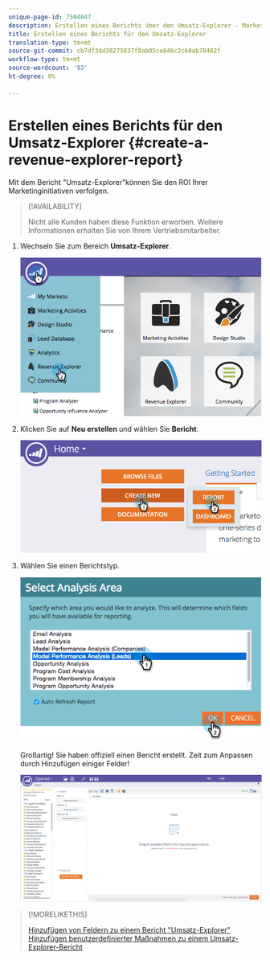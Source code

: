 ```yaml
---
unique-page-id: 7504047
description: Erstellen eines Berichts über den Umsatz-Explorer - Marketing-Dokumente - Produktdokumentation
title: Erstellen eines Berichts für den Umsatz-Explorer
translation-type: tm+mt
source-git-commit: cb7df3dd38275837f8ab05ce846c2c68ab78462f
workflow-type: tm+mt
source-wordcount: '93'
ht-degree: 0%

---
```



# Erstellen eines Berichts für den Umsatz-Explorer {#create-a-revenue-explorer-report}

Mit dem Bericht &quot;Umsatz-Explorer&quot;können Sie den ROI Ihrer Marketinginitiativen verfolgen.

>[!AVAILABILITY]
>
>Nicht alle Kunden haben diese Funktion erworben. Weitere Informationen erhalten Sie von Ihrem Vertriebsmitarbeiter.

1. Wechseln Sie zum Bereich **Umsatz-Explorer**.

   ![](assets/image2015-3-24-13-3a24-3a56.png)

1. Klicken Sie auf **Neu erstellen** und wählen Sie **Bericht**.

   ![](assets/image2015-3-24-13-3a20-3a40.png)

1. Wählen Sie einen Berichtstyp.

   ![](assets/image2015-3-24-14-3a22-3a32.png)

   Großartig! Sie haben offiziell einen Bericht erstellt. Zeit zum Anpassen durch Hinzufügen einiger Felder!

   ![](assets/image2015-3-24-13-3a26-3a8.png)

>[!MORELIKETHIS]
>
>[Hinzufügen von Feldern zu einem Bericht &quot;Umsatz-Explorer&quot;](/help/marketo/product-docs/reporting/revenue-cycle-analytics/revenue-explorer/adding-fields-to-a-revenue-explorer-report.md)
>[Hinzufügen benutzerdefinierter Maßnahmen zu einem Umsatz-Explorer-Bericht](/help/marketo/product-docs/reporting/revenue-cycle-analytics/revenue-explorer/adding-custom-measures-to-a-revenue-explorer-report.md)
